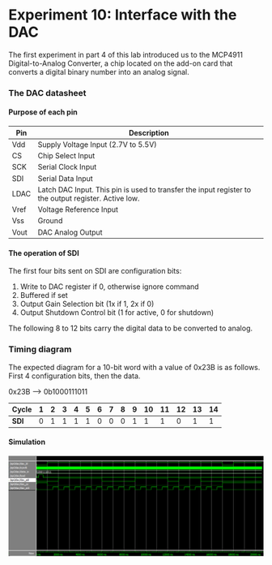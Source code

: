 # Experiment 10: Interface with the DAC

The first experiment in part 4 of this lab introduced us to the MCP4911 Digital-to-Analog Converter, a chip located on the add-on card that converts a digital binary number into an analog signal.

### The DAC datasheet

#### Purpose of each pin

Pin | Description
--- | -----------
Vdd | Supply Voltage Input (2.7V to 5.5V)
CS  | Chip Select Input
SCK | Serial Clock Input
SDI | Serial Data Input
LDAC| Latch DAC Input. This pin is used to transfer the input register to the output register. Active low.
Vref| Voltage Reference Input
Vss | Ground
Vout| DAC Analog Output

#### The operation of SDI

The first four bits sent on SDI are configuration bits:
1. Write to DAC register if 0, otherwise ignore command
2. Buffered if set
3. Output Gain Selection bit (1x if 1, 2x if 0)
4. Output Shutdown Control bit (1 for active, 0 for shutdown)

The following 8 to 12 bits carry the digital data to be converted to analog.

### Timing diagram

The expected diagram for a 10-bit word with a value of 0x23B is as follows. First 4 configuration bits, then the data.

0x23B --> 0b1000111011

Cycle   | 1 | 2 | 3 | 4 | 5 | 6 | 7 | 8 | 9 |10 |11 |12 |13 |14
--------|---|---|---|---|---|---|---|---|---|---|---|---|---|---
**SDI** | 0 | 1 | 1 | 1 | 1 | 0 | 0 | 0 | 1 | 1 | 1 | 0 | 1 | 1

#### Simulation

![timing diagram for 0x23b](../images/part3_s3_wave.png)

